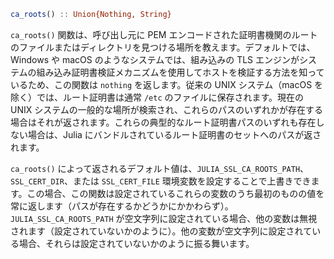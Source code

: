 ```julia
ca_roots() :: Union{Nothing, String}
```

`ca_roots()` 関数は、呼び出し元に PEM エンコードされた証明書機関のルートのファイルまたはディレクトリを見つける場所を教えます。デフォルトでは、Windows や macOS のようなシステムでは、組み込みの TLS エンジンがシステムの組み込み証明書検証メカニズムを使用してホストを検証する方法を知っているため、この関数は `nothing` を返します。従来の UNIX システム（macOS を除く）では、ルート証明書は通常 `/etc` のファイルに保存されます。現在の UNIX システムの一般的な場所が検索され、これらのパスのいずれかが存在する場合はそれが返されます。これらの典型的なルート証明書パスのいずれも存在しない場合は、Julia にバンドルされているルート証明書のセットへのパスが返されます。

`ca_roots()` によって返されるデフォルト値は、`JULIA_SSL_CA_ROOTS_PATH`、`SSL_CERT_DIR`、または `SSL_CERT_FILE` 環境変数を設定することで上書きできます。この場合、この関数は設定されているこれらの変数のうち最初のものの値を常に返します（パスが存在するかどうかにかかわらず）。`JULIA_SSL_CA_ROOTS_PATH` が空文字列に設定されている場合、他の変数は無視されます（設定されていないかのように）。他の変数が空文字列に設定されている場合、それらは設定されていないかのように振る舞います。
